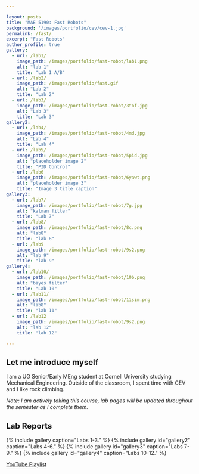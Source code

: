 ```yaml
---

layout: posts
title: "MAE 5190: Fast Robots"
background: '/images/portfolio/cev/cev-1.jpg'
permalink: /fast/
excerpt: "Fast Robots"
author_profile: true
gallery:
  - url: /lab1/
    image_path: /images/portfolio/fast-robot/lab1.png
    alt: "lab 1"
    title: "Lab 1 A/B"
  - url: /lab2/
    image_path: /images/portfolio/fast.gif
    alt: "Lab 2"
    title: "Lab 2"
  - url: /lab3/
    image_path: /images/portfolio/fast-robot/3tof.jpg
    alt: "Lab 3"
    title: "Lab 3"
gallery2:
  - url: /lab4/
    image_path: /images/portfolio/fast-robot/4md.jpg
    alt: "Lab 4"
    title: "Lab 4"
  - url: /lab5/
    image_path: /images/portfolio/fast-robot/5pid.jpg
    alt: "placeholder image 2"
    title: "PID Control"
  - url: /lab6
    image_path: /images/portfolio/fast-robot/6yawt.png
    alt: "placeholder image 3"
    title: "Image 3 title caption"
gallery3:
  - url: /lab7/
    image_path: /images/portfolio/fast-robot/7g.jpg
    alt: "kalman filter"
    title: "Lab 7"
  - url: /lab8/
    image_path: /images/portfolio/fast-robot/8c.png
    alt: "lab8"
    title: "lab 8"
  - url: /lab9
    image_path: /images/portfolio/fast-robot/9s2.png
    alt: "lab 9"
    title: "lab 9"
gallery4:
  - url: /lab10/
    image_path: /images/portfolio/fast-robot/10b.png
    alt: "bayes filter"
    title: "Lab 10"
  - url: /lab11/
    image_path: /images/portfolio/fast-robot/11sim.png
    alt: "lab8"
    title: "lab 11"
  - url: /lab12
    image_path: /images/portfolio/fast-robot/9s2.png
    alt: "lab 12"
    title: "lab 12"

---
```


## Let me introduce myself
I am a UG Senior/Early MEng student at Cornell University studying Mechanical Engineering. Outside of the classroom, I spent time with CEV and I like rock climbing.

*Note: I am actively taking this course, lab pages will be updated throughout the semester as I complete them.*

## Lab Reports
{% include gallery caption="Labs 1-3." %}
{% include gallery id="gallery2" caption="Labs 4-6." %}
{% include gallery id="gallery3" caption="Labs 7-9." %}
{% include gallery id="gallery4" caption="Labs 10-12." %}




[YouTube Playlist](https://www.youtube.com/playlist?list=PLBO_ctcwR7rnDA0wUdHClEHHy3owbuQsL)
